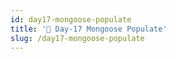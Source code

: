 ```yaml
---
id: day17-mongoose-populate
title: '📜 Day-17 Mongoose Populate'
slug: /day17-mongoose-populate
---
```

